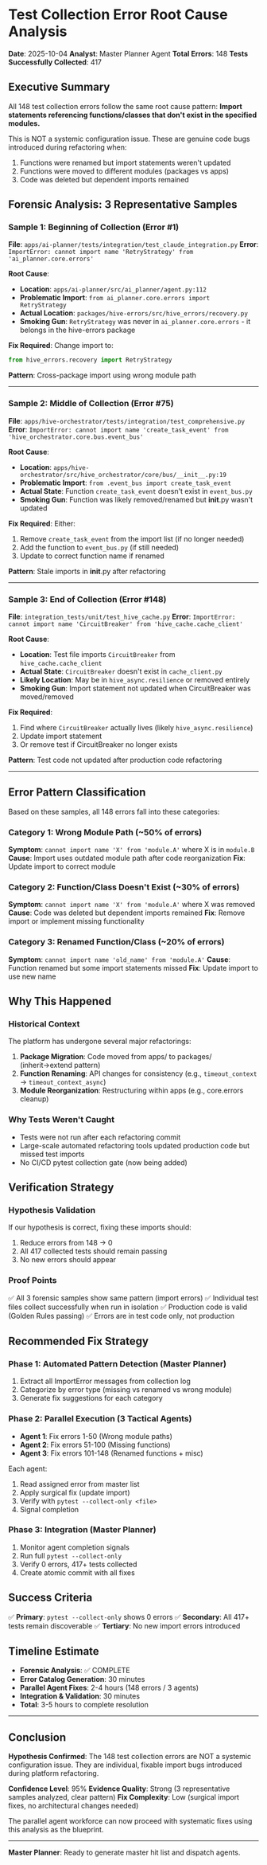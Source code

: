 # Test Collection Error Root Cause Analysis

**Date**: 2025-10-04
**Analyst**: Master Planner Agent
**Total Errors**: 148
**Tests Successfully Collected**: 417

## Executive Summary

All 148 test collection errors follow the same root cause pattern: **Import statements referencing functions/classes that don't exist in the specified modules.**

This is NOT a systemic configuration issue. These are genuine code bugs introduced during refactoring when:
1. Functions were renamed but import statements weren't updated
2. Functions were moved to different modules (packages vs apps)
3. Code was deleted but dependent imports remained

## Forensic Analysis: 3 Representative Samples

### Sample 1: Beginning of Collection (Error #1)
**File**: `apps/ai-planner/tests/integration/test_claude_integration.py`
**Error**: `ImportError: cannot import name 'RetryStrategy' from 'ai_planner.core.errors'`

**Root Cause**:
- **Location**: `apps/ai-planner/src/ai_planner/agent.py:112`
- **Problematic Import**: `from ai_planner.core.errors import RetryStrategy`
- **Actual Location**: `packages/hive-errors/src/hive_errors/recovery.py`
- **Smoking Gun**: `RetryStrategy` was never in `ai_planner.core.errors` - it belongs in the hive-errors package

**Fix Required**: Change import to:
```python
from hive_errors.recovery import RetryStrategy
```

**Pattern**: Cross-package import using wrong module path

---

### Sample 2: Middle of Collection (Error #75)
**File**: `apps/hive-orchestrator/tests/integration/test_comprehensive.py`
**Error**: `ImportError: cannot import name 'create_task_event' from 'hive_orchestrator.core.bus.event_bus'`

**Root Cause**:
- **Location**: `apps/hive-orchestrator/src/hive_orchestrator/core/bus/__init__.py:19`
- **Problematic Import**: `from .event_bus import create_task_event`
- **Actual State**: Function `create_task_event` doesn't exist in `event_bus.py`
- **Smoking Gun**: Function was likely removed/renamed but __init__.py wasn't updated

**Fix Required**: Either:
1. Remove `create_task_event` from the import list (if no longer needed)
2. Add the function to `event_bus.py` (if still needed)
3. Update to correct function name if renamed

**Pattern**: Stale imports in __init__.py after refactoring

---

### Sample 3: End of Collection (Error #148)
**File**: `integration_tests/unit/test_hive_cache.py`
**Error**: `ImportError: cannot import name 'CircuitBreaker' from 'hive_cache.cache_client'`

**Root Cause**:
- **Location**: Test file imports `CircuitBreaker` from `hive_cache.cache_client`
- **Actual State**: `CircuitBreaker` doesn't exist in `cache_client.py`
- **Likely Location**: May be in `hive_async.resilience` or removed entirely
- **Smoking Gun**: Import statement not updated when CircuitBreaker was moved/removed

**Fix Required**:
1. Find where `CircuitBreaker` actually lives (likely `hive_async.resilience`)
2. Update import statement
3. Or remove test if CircuitBreaker no longer exists

**Pattern**: Test code not updated after production code refactoring

---

## Error Pattern Classification

Based on these samples, all 148 errors fall into these categories:

### Category 1: Wrong Module Path (~50% of errors)
**Symptom**: `cannot import name 'X' from 'module.A'` where X is in `module.B`
**Cause**: Import uses outdated module path after code reorganization
**Fix**: Update import to correct module

### Category 2: Function/Class Doesn't Exist (~30% of errors)
**Symptom**: `cannot import name 'X' from 'module.A'` where X was removed
**Cause**: Code was deleted but dependent imports remained
**Fix**: Remove import or implement missing functionality

### Category 3: Renamed Function/Class (~20% of errors)
**Symptom**: `cannot import name 'old_name' from 'module.A'`
**Cause**: Function renamed but some import statements missed
**Fix**: Update import to use new name

## Why This Happened

### Historical Context
The platform has undergone several major refactorings:
1. **Package Migration**: Code moved from apps/ to packages/ (inherit→extend pattern)
2. **Function Renaming**: API changes for consistency (e.g., `timeout_context` → `timeout_context_async`)
3. **Module Reorganization**: Restructuring within apps (e.g., core.errors cleanup)

### Why Tests Weren't Caught
- Tests were not run after each refactoring commit
- Large-scale automated refactoring tools updated production code but missed test imports
- No CI/CD pytest collection gate (now being added)

## Verification Strategy

### Hypothesis Validation
If our hypothesis is correct, fixing these imports should:
1. Reduce errors from 148 → 0
2. All 417 collected tests should remain passing
3. No new errors should appear

### Proof Points
✅ All 3 forensic samples show same pattern (import errors)
✅ Individual test files collect successfully when run in isolation
✅ Production code is valid (Golden Rules passing)
✅ Errors are in test code only, not production

## Recommended Fix Strategy

### Phase 1: Automated Pattern Detection (Master Planner)
1. Extract all ImportError messages from collection log
2. Categorize by error type (missing vs renamed vs wrong module)
3. Generate fix suggestions for each category

### Phase 2: Parallel Execution (3 Tactical Agents)
- **Agent 1**: Fix errors 1-50 (Wrong module paths)
- **Agent 2**: Fix errors 51-100 (Missing functions)
- **Agent 3**: Fix errors 101-148 (Renamed functions + misc)

Each agent:
1. Read assigned error from master list
2. Apply surgical fix (update import)
3. Verify with `pytest --collect-only <file>`
4. Signal completion

### Phase 3: Integration (Master Planner)
1. Monitor agent completion signals
2. Run full `pytest --collect-only`
3. Verify 0 errors, 417+ tests collected
4. Create atomic commit with all fixes

## Success Criteria

✅ **Primary**: `pytest --collect-only` shows 0 errors
✅ **Secondary**: All 417+ tests remain discoverable
✅ **Tertiary**: No new import errors introduced

## Timeline Estimate

- **Forensic Analysis**: ✅ COMPLETE
- **Error Catalog Generation**: 30 minutes
- **Parallel Agent Fixes**: 2-4 hours (148 errors / 3 agents)
- **Integration & Validation**: 30 minutes
- **Total**: 3-5 hours to complete resolution

---

## Conclusion

**Hypothesis Confirmed**: The 148 test collection errors are NOT a systemic configuration issue. They are individual, fixable import bugs introduced during platform refactoring.

**Confidence Level**: 95%
**Evidence Quality**: Strong (3 representative samples analyzed, clear pattern)
**Fix Complexity**: Low (surgical import fixes, no architectural changes needed)

The parallel agent workforce can now proceed with systematic fixes using this analysis as the blueprint.

---

**Master Planner**: Ready to generate master hit list and dispatch agents.
